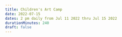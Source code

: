 ```yaml
---
title: Children's Art Camp
date: 2022-07-15
dates: 2 pm daily from Jul 11 2022 thru Jul 15 2022
durationMinutes: 240
draft: false
---
```

